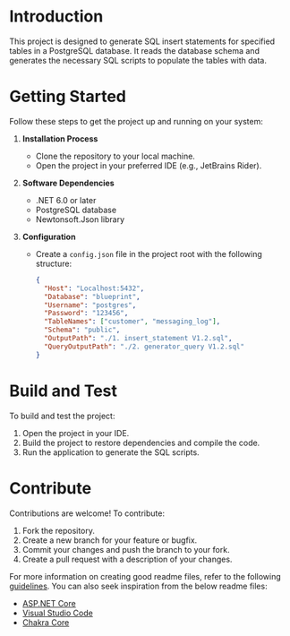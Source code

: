 # Introduction
This project is designed to generate SQL insert statements for specified tables in a PostgreSQL database. It reads the database schema and generates the necessary SQL scripts to populate the tables with data.

# Getting Started
Follow these steps to get the project up and running on your system:

1. **Installation Process**
    - Clone the repository to your local machine.
    - Open the project in your preferred IDE (e.g., JetBrains Rider).

2. **Software Dependencies**
    - .NET 6.0 or later
    - PostgreSQL database
    - Newtonsoft.Json library

3. **Configuration**
    - Create a `config.json` file in the project root with the following structure:
      ```json
      {
        "Host": "Localhost:5432",
        "Database": "blueprint",
        "Username": "postgres",
        "Password": "123456",
        "TableNames": ["customer", "messaging_log"],
        "Schema": "public",
        "OutputPath": "./1. insert_statement V1.2.sql",
        "QueryOutputPath": "./2. generator_query V1.2.sql"
      }
      ```

# Build and Test
To build and test the project:

1. Open the project in your IDE.
2. Build the project to restore dependencies and compile the code.
3. Run the application to generate the SQL scripts.

# Contribute
Contributions are welcome! To contribute:

1. Fork the repository.
2. Create a new branch for your feature or bugfix.
3. Commit your changes and push the branch to your fork.
4. Create a pull request with a description of your changes.

For more information on creating good readme files, refer to the following [guidelines](https://docs.microsoft.com/en-us/azure/devops/repos/git/create-a-readme?view=azure-devops). You can also seek inspiration from the below readme files:
- [ASP.NET Core](https://github.com/aspnet/Home)
- [Visual Studio Code](https://github.com/Microsoft/vscode)
- [Chakra Core](https://github.com/Microsoft/ChakraCore)